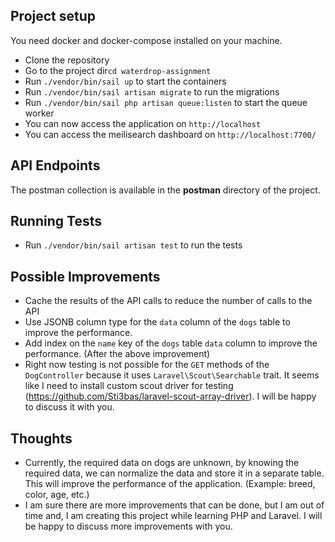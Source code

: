 ## Project setup
You need docker and docker-compose installed on your machine.

- Clone the repository
- Go to the project dir`cd waterdrop-assignment`
- Run `./vendor/bin/sail up` to start the containers
- Run `./vendor/bin/sail artisan migrate` to run the migrations
- Run `./vendor/bin/sail php artisan queue:listen` to start the queue worker 
- You can now access the application on `http://localhost`
- You can access the meilisearch dashboard on `http://localhost:7700/`

## API Endpoints
The postman collection is available in the **postman** directory of the project.

## Running Tests
- Run `./vendor/bin/sail artisan test` to run the tests

## Possible Improvements
- Cache the results of the API calls to reduce the number of calls to the API
- Use JSONB column type for the `data` column of the `dogs` table to improve the performance.
- Add index on the `name` key of the `dogs` table `data` column to improve the performance. (After the above improvement)
- Right now testing is not possible for the `GET` methods of the `DogController` because it uses `Laravel\Scout\Searchable` trait. It seems like I need to install custom scout driver for testing (https://github.com/Sti3bas/laravel-scout-array-driver). I will be happy to discuss it with you.

## Thoughts
- Currently, the required data on dogs are unknown, by knowing the required data, we can normalize the data and store it in a separate table. This will improve the performance of the application. (Example: breed, color, age, etc.)
- I am sure there are more improvements that can be done, but I am out of time and, I am creating this project while learning PHP and Laravel. I will be happy to discuss more improvements with you.
